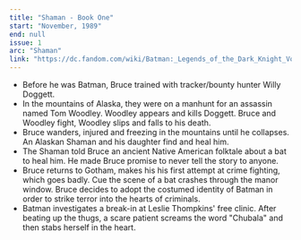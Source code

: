 ```yaml
---
title: "Shaman - Book One"
start: "November, 1989"
end: null
issue: 1
arc: "Shaman"
link: "https://dc.fandom.com/wiki/Batman:_Legends_of_the_Dark_Knight_Vol_1_1"
---
```


- Before he was Batman, Bruce trained with tracker/bounty hunter Willy Doggett.
- In the mountains of Alaska, they were on a manhunt for an assassin named Tom Woodley. Woodley appears and kills Doggett. Bruce and Woodley fight, Woodley slips and falls to his death.
- Bruce wanders, injured and freezing in the mountains until he collapses. An Alaskan Shaman and his daughter find and heal him.
- The Shaman told Bruce an ancient Native American folktale about a bat to heal him. He made Bruce promise to never tell the story to anyone.
- Bruce returns to Gotham, makes his his first attempt at crime fighting, which goes badly. Cue the scene of a bat crashes through the manor window. Bruce decides to adopt the costumed identity of Batman in order to strike terror into the hearts of criminals.
- Batman investigates a break-in at Leslie Thompkins' free clinic. After beating up the thugs, a scare patient screams the word "Chubala" and then stabs herself in the heart.
